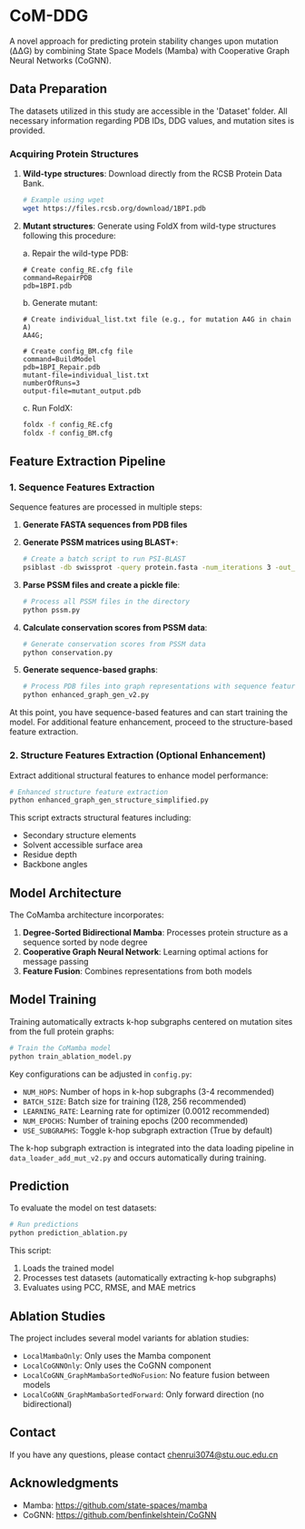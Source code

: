 # CoM-DDG

A novel approach for predicting protein stability changes upon mutation (ΔΔG) by combining State Space Models (Mamba) with Cooperative Graph Neural Networks (CoGNN).

## Data Preparation

The datasets utilized in this study are accessible in the 'Dataset' folder. All necessary information regarding PDB IDs, DDG values, and mutation sites is provided.

### Acquiring Protein Structures

1. **Wild-type structures**: Download directly from the RCSB Protein Data Bank.

   ```bash
   # Example using wget
   wget https://files.rcsb.org/download/1BPI.pdb
   ```

2. **Mutant structures**: Generate using FoldX from wild-type structures following this procedure:

   a. Repair the wild-type PDB:

   ```
   # Create config_RE.cfg file
   command=RepairPDB
   pdb=1BPI.pdb
   ```

   b. Generate mutant:

   ```
   # Create individual_list.txt file (e.g., for mutation A4G in chain A)
   AA4G;
   
   # Create config_BM.cfg file
   command=BuildModel
   pdb=1BPI_Repair.pdb
   mutant-file=individual_list.txt
   numberOfRuns=3
   output-file=mutant_output.pdb
   ```

   c. Run FoldX:

   ```bash
   foldx -f config_RE.cfg
   foldx -f config_BM.cfg
   ```

## Feature Extraction Pipeline

### 1. Sequence Features Extraction

Sequence features are processed in multiple steps:

1. **Generate FASTA sequences from PDB files**

2. **Generate PSSM matrices using BLAST+**:

   ```bash
   # Create a batch script to run PSI-BLAST
   psiblast -db swissprot -query protein.fasta -num_iterations 3 -out_ascii_pssm protein.pssm
   ```

3. **Parse PSSM files and create a pickle file**:

   ```bash
   # Process all PSSM files in the directory
   python pssm.py
   ```

4. **Calculate conservation scores from PSSM data**:

   ```bash
   # Generate conservation scores from PSSM data
   python conservation.py
   ```

5. **Generate sequence-based graphs**:

   ```bash
   # Process PDB files into graph representations with sequence features
   python enhanced_graph_gen_v2.py
   ```

At this point, you have sequence-based features and can start training the model. For additional feature enhancement, proceed to the structure-based feature extraction.

### 2. Structure Features Extraction (Optional Enhancement)

Extract additional structural features to enhance model performance:

```bash
# Enhanced structure feature extraction
python enhanced_graph_gen_structure_simplified.py
```

This script extracts structural features including:

- Secondary structure elements
- Solvent accessible surface area
- Residue depth
- Backbone angles

## Model Architecture

The CoMamba architecture incorporates:

1. **Degree-Sorted Bidirectional Mamba**: Processes protein structure as a sequence sorted by node degree
2. **Cooperative Graph Neural Network**: Learning optimal actions for message passing
3. **Feature Fusion**: Combines representations from both models

## Model Training

Training automatically extracts k-hop subgraphs centered on mutation sites from the full protein graphs:

```bash
# Train the CoMamba model
python train_ablation_model.py
```

Key configurations can be adjusted in `config.py`:

- `NUM_HOPS`: Number of hops in k-hop subgraphs (3-4 recommended)
- `BATCH_SIZE`: Batch size for training (128, 256 recommended)
- `LEARNING_RATE`: Learning rate for optimizer (0.0012 recommended)
- `NUM_EPOCHS`: Number of training epochs (200 recommended)
- `USE_SUBGRAPHS`: Toggle k-hop subgraph extraction (True by default)

The k-hop subgraph extraction is integrated into the data loading pipeline in `data_loader_add_mut_v2.py` and occurs automatically during training.

## Prediction

To evaluate the model on test datasets:

```bash
# Run predictions
python prediction_ablation.py
```

This script:

1. Loads the trained model
2. Processes test datasets (automatically extracting k-hop subgraphs)
3. Evaluates using PCC, RMSE, and MAE metrics

## Ablation Studies

The project includes several model variants for ablation studies:

- `LocalMambaOnly`: Only uses the Mamba component
- `LocalCoGNNOnly`: Only uses the CoGNN component
- `LocalCoGNN_GraphMambaSortedNoFusion`: No feature fusion between models
- `LocalCoGNN_GraphMambaSortedForward`: Only forward direction (no bidirectional)

## Contact

If you have any questions, please contact chenrui3074@stu.ouc.edu.cn

## Acknowledgments

- Mamba: https://github.com/state-spaces/mamba
- CoGNN: https://github.com/benfinkelshtein/CoGNN

